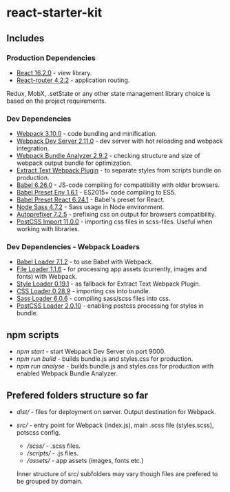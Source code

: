 # react-starter-kit

## Includes
### Production Dependencies
- [React 16.2.0](https://www.npmjs.com/package/react) - view library.
- [React-router 4.2.2](https://www.npmjs.com/package/react-router-dom) - application routing.

Redux, MobX, .setState or any other state management library choice is based on the project requirements.

### Dev Dependencies
- [Webpack 3.10.0](https://www.npmjs.com/package/webpack) - code bundling and minification.
- [Webpack Dev Server 2.11.0](https://www.npmjs.com/package/webpack-dev-server) - dev server with hot reloading and webpack integration.
- [Webpack Bundle Analyzer 2.9.2](https://www.npmjs.com/package/webpack-bundle-analyzer) - checking structure and size of webpack output bundle for optimization.
- [Extract Text Webpack Plugin](https://www.npmjs.com/package/extract-text-webpack-plugin) - to separate styles from scripts bundle on production.  
- [Babel 6.26.0](https://www.npmjs.com/package/babel-core) - JS-code compiling for compatibility with older browsers.
- [Babel Preset Env 1.6.1](https://www.npmjs.com/package/babel-preset-env) - ES2015+ code compiling to ES5.
- [Babel Preset React 6.24.1](https://www.npmjs.com/package/babel-preset-react) - Babel's preset for React.
- [Node Sass 4.7.2](https://www.npmjs.com/package/node-sass) - Sass usage in Node environment.
- [Autoprefixer 7.2.5](https://www.npmjs.com/package/autoprefixer) - prefixing css on output for browsers compatibility.
- [PostCSS Import 11.0.0](https://www.npmjs.com/package/) - importing css files in scss-files. Useful when working with libraries.

### Dev Dependencies - Webpack Loaders
- [Babel Loader 7.1.2](https://www.npmjs.com/package/babel-loader) - to use Babel with Webpack.
- [File Loader 1.1.6](https://www.npmjs.com/package/file-loader) - for processing app assets (currently, images and fonts) with Webpack.
- [Style Loader 0.19.1](https://www.npmjs.com/package/style-loader) - as fallback for Extract Text Webpack Plugin.
- [CSS Loader 0.28.9](https://www.npmjs.com/package/css-loader) - importing css into bundle.
- [Sass Loader 6.0.6](https://www.npmjs.com/package/sass-loader) - compiling sass/scss files into css. 
- [PostCSS Loader 2.0.10](https://www.npmjs.com/package/postcss-loader) - enabling postcss processing for styles in bundle.

## npm scripts
- _npm start_ - start Webpack Dev Server on port 9000.
- _npm run build_ - builds bundle.js and styles.css for production.
- _npm run analyse_ - builds bundle.js and styles.css for production with enabled Webpack Bundle Analyzer.

## Prefered folders structure so far
- _dist/_ - files for deployment on server. Output destination for Webpack.
- _src/_ - entry point for Webpack (index.js), main .scss file (styles.scss), potscss config. 
  - _/scss/_ - .scss files.
  - _/scripts/_ - .js files.
  - _/assets/_ - app assets (images, fonts etc.)
  
  Inner structure of src/ subfolders may vary though files are prefered to be grouped by domain.
